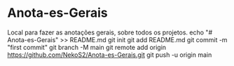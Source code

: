 # Anota-es-Gerais
Local para fazer as anotações gerais, sobre todos os projetos.
echo "# Anota-es-Gerais" >> README.md
git init
git add README.md
git commit -m "first commit"
git branch -M main
git remote add origin https://github.com/NekoS2/Anota-es-Gerais.git
git push -u origin main
